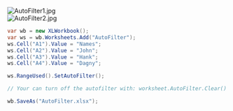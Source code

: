 ![AutoFilter1.jpg](http://download-codeplex.sec.s-msft.com/Download?ProjectName=closedxml&DownloadId=228107 "AutoFilter1.jpg")  
![AutoFilter2.jpg](http://download-codeplex.sec.s-msft.com/Download?ProjectName=closedxml&DownloadId=228108 "AutoFilter2.jpg")  

```c#
var wb = new XLWorkbook();
var ws = wb.Worksheets.Add("AutoFilter");
ws.Cell("A1").Value = "Names";
ws.Cell("A2").Value = "John";
ws.Cell("A3").Value = "Hank";
ws.Cell("A4").Value = "Dagny";

ws.RangeUsed().SetAutoFilter();

// Your can turn off the autofilter with: worksheet.AutoFilter.Clear()

wb.SaveAs("AutoFilter.xlsx");
```